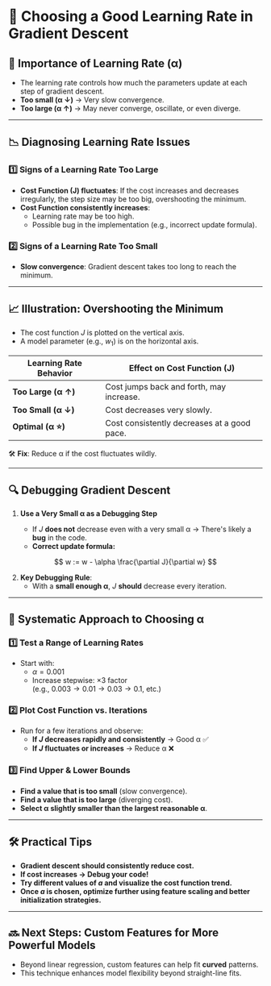 # 📌 Choosing a Good Learning Rate in Gradient Descent

## 🚀 Importance of Learning Rate (α)

- The learning rate controls how much the parameters update at each step of gradient descent.
- **Too small (α ↓)** → Very slow convergence.
- **Too large (α ↑)** → May never converge, oscillate, or even diverge.

---

## 📉 Diagnosing Learning Rate Issues

### 1️⃣ **Signs of a Learning Rate Too Large**

- **Cost Function (J) fluctuates**: If the cost increases and decreases irregularly, the step size may be too big, overshooting the minimum.
- **Cost Function consistently increases**:
  - Learning rate may be too high.
  - Possible bug in the implementation (e.g., incorrect update formula).

### 2️⃣ **Signs of a Learning Rate Too Small**

- **Slow convergence**: Gradient descent takes too long to reach the minimum.

---

## 📈 Illustration: Overshooting the Minimum

- The cost function $J$ is plotted on the vertical axis.
- A model parameter (e.g., $w_1$) is on the horizontal axis.

| **Learning Rate Behavior** | **Effect on Cost Function (J)**             |
| -------------------------- | ------------------------------------------- |
| **Too Large (α ↑)**        | Cost jumps back and forth, may increase.    |
| **Too Small (α ↓)**        | Cost decreases very slowly.                 |
| **Optimal (α ⭐)**         | Cost consistently decreases at a good pace. |

🛠 **Fix**: Reduce α if the cost fluctuates wildly.

---

## 🔍 Debugging Gradient Descent

1. **Use a Very Small α as a Debugging Step**

   - If $J$ **does not** decrease even with a very small α → There's likely a **bug** in the code.
   - **Correct update formula:**

$$
w := w - \alpha \frac{\partial J}{\partial w}
$$

2. **Key Debugging Rule**:
   - With a **small enough α**, $J$ **should** decrease every iteration.

---

## 🎯 Systematic Approach to Choosing α

### 1️⃣ **Test a Range of Learning Rates**

- Start with:
  - $\alpha = 0.001$
  - Increase stepwise: $\times 3$ factor  
    (e.g., $0.003 \rightarrow 0.01 \rightarrow 0.03 \rightarrow 0.1$, etc.)

### 2️⃣ **Plot Cost Function vs. Iterations**

- Run for a few iterations and observe:
  - **If $J$ decreases rapidly and consistently** → Good α ✅
  - **If $J$ fluctuates or increases** → Reduce α ❌

### 3️⃣ **Find Upper & Lower Bounds**

- **Find a value that is too small** (slow convergence).
- **Find a value that is too large** (diverging cost).
- **Select α slightly smaller than the largest reasonable α**.

---

## 🛠 Practical Tips

- **Gradient descent should consistently reduce cost.**
- **If cost increases → Debug your code!**
- **Try different values of $a$ and visualize the cost function trend.**
- **Once $a$ is chosen, optimize further using feature scaling and better initialization strategies.**

---

## 🔜 Next Steps: Custom Features for More Powerful Models

- Beyond linear regression, custom features can help fit **curved** patterns.
- This technique enhances model flexibility beyond straight-line fits.
